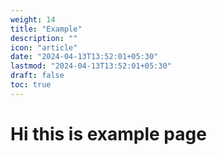 ```yaml
---
weight: 14
title: "Example"
description: ""
icon: "article"
date: "2024-04-13T13:52:01+05:30"
lastmod: "2024-04-13T13:52:01+05:30"
draft: false
toc: true
---
```



# Hi this is example page